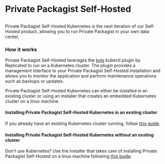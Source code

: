 # Private Packagist Self-Hosted
##

Private Packagist Self-Hosted Kubernetes is the next iteration of our Self-Hosted product, allowing you to run
Private Packagist in your own data center.

### How it works
Private Packagist Self-Hosted leverages the [kots](https://docs.replicated.com/reference/kots-cli-getting-started)
kubectl plugin by Replicated to run on a Kubernetes cluster. The plugin provides a management interface to your
Private Packagist Self-Hosted installation and allows you to monitor the application and perform maintenance operations
such as backups or updates.

Private Packagist Self-Hosted Kubernetes can either be installed in an existing cluster or using an installer that creates
an embedded Kubernetes cluster on a linux machine.

#### Installing Private Packagist Self-Hosted Kubernetes in an exsting cluster

If you already have an existing Kubernetes cluster running, follow [this guide](./kubernetes-existing.md).

#### Installing Private Packagist Self-Hosted Kubernetes without an exsting cluster

Don't use Kubernetes? Use the installer that takes care of installing Private Packagist Self-Hosted on a linux
machine following [this guide](./kubernetes-embedded.md).
